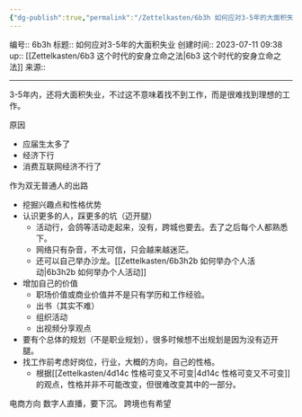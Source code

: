 ```yaml
---
{"dg-publish":true,"permalink":"/Zettelkasten/6b3h 如何应对3-5年的大面积失业/","dgPassFrontmatter":true}
---
```


编号:: 6b3h
标题:: 如何应对3-5年的大面积失业
创建时间:: 2023-07-11 09:38
up:: [[Zettelkasten/6b3 这个时代的安身立命之法\|6b3 这个时代的安身立命之法]]
来源:: 

---
3-5年内，还将大面积失业，不过这不意味着找不到工作，而是很难找到理想的工作。

原因
- 应届生太多了
- 经济下行
- 消费互联网经济不行了

作为双无普通人的出路
- 挖掘兴趣点和性格优势
- 认识更多的人，踩更多的坑（迈开腿）
	- 活动行，会鸽等活动走起来，没有，跨城也要去。去了之后每个人都熟悉下。
	- 网络只有杂音，不太可信，只会越来越迷茫。
	- 还可以自己举办沙龙。[[Zettelkasten/6b3h2b 如何举办个人活动\|6b3h2b 如何举办个人活动]]
- 增加自己的价值
	- 职场价值或商业价值并不是只有学历和工作经验。
	- 出书（其实不难）
	- 组织活动
	- 出视频分享观点
- 要有个总体的规划（不是职业规划），很多时候想不出规划是因为没有迈开腿。
- 找工作前考虑好岗位，行业，大概的方向，自己的性格。
	- 根据[[Zettelkasten/4d14c 性格可变又不可变\|4d14c 性格可变又不可变]]的观点，性格并非不可能改变，但很难改变其中的一部分。

电商方向
数字人直播，要下沉。
跨境也有希望
